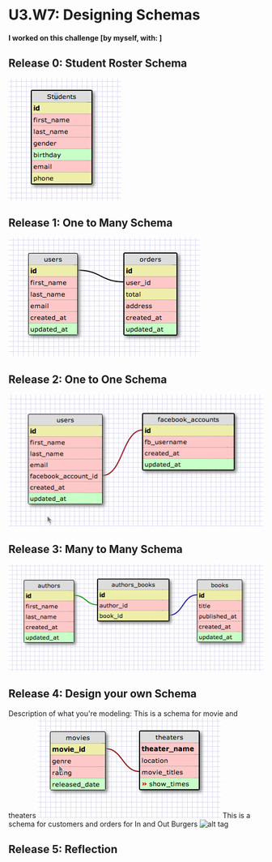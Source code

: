 # U3.W7: Designing Schemas


#### I worked on this challenge [by myself, with: ]


## Release 0: Student Roster Schema
![alt tag](https://github.com/hinghuynh/phase_0_unit_3/blob/master/week_7/imgs/students.jpg?raw=true)



## Release 1: One to Many Schema
![alt tag](https://github.com/hinghuynh/phase_0_unit_3/blob/master/week_7/imgs/one-to-many.jpg?raw=true)


## Release 2: One to One Schema
![alt tag](https://github.com/hinghuynh/phase_0_unit_3/blob/master/week_7/imgs/one-to-one.jpg?raw=true)


## Release 3: Many to Many Schema
![alt tag](https://github.com/hinghuynh/phase_0_unit_3/blob/master/week_7/imgs/many-to-many.jpg?raw=true)


## Release 4: Design your own Schema
Description of what you're modeling: 
This is a schema for movie and theaters
![alt tag](https://github.com/hinghuynh/phase_0_unit_3/blob/master/week_7/imgs/one-to-one-movie.jpg?raw=true)
This is a schema for customers and orders for In and Out Burgers
![alt tag](https://github.com/hinghuynh/phase_0_unit_3/blob/master/week_7/imgs/many-to-many-restaurant.jpg.jpg?raw=true)

## Release 5: Reflection
